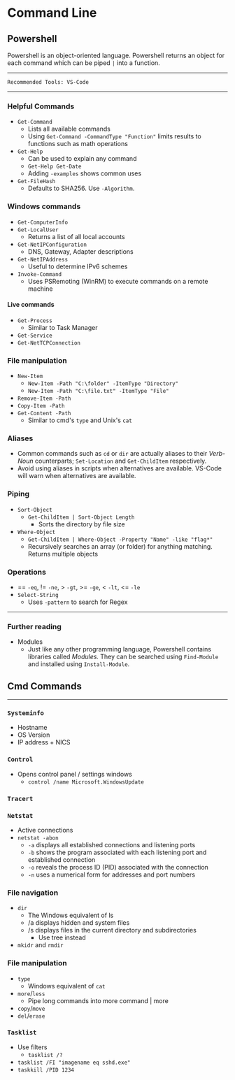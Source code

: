 # Command Line
## Powershell
Powershell is an object-oriented language. Powershell returns an object for each command which can be piped `|` into a function.
* * *
`Recommended Tools: VS-Code`
* * *
### Helpful Commands
- `Get-Command`
	- Lists all available commands
	- Using `Get-Command -CommandType "Function"` limits results to functions such as math operations
- `Get-Help`
	- Can be used to explain any command
	- `Get-Help Get-Date`
	- Adding `-examples` shows common uses
- `Get-FileHash`
	- Defaults to SHA256. Use `-Algorithm`.
### Windows commands
- `Get-ComputerInfo`
- `Get-LocalUser`
	- Returns a list of all local accounts
- `Get-NetIPConfiguration`
	- DNS, Gateway, Adapter descriptions
- `Get-NetIPAddress`
	- Useful to determine IPv6 schemes
- `Invoke-Command`
	- Uses PSRemoting (WinRM) to execute commands on a remote machine
#### Live commands
- `Get-Process`
	- Similar to Task Manager
- `Get-Service`
- `Get-NetTCPConnection`
### File manipulation
- `New-Item`
	- `New-Item -Path "C:\folder" -ItemType "Directory"`
	- `New-Item -Path "C:\file.txt" -ItemType "File"`
- `Remove-Item -Path`
- `Copy-Item -Path`
- `Get-Content -Path`
	- Similar to cmd's `type` and Unix's `cat`
### Aliases
- Common commands such as `cd` or `dir` are actually aliases to their *Verb-Noun* counterparts; `Set-Location` and `Get-ChildItem` respectively.
- Avoid using aliases in scripts when alternatives are available. VS-Code will warn when alternatives are available.
### Piping
- `Sort-Object`
	- `Get-ChildItem | Sort-Object Length`
		- Sorts the directory by file size
- `Where-Object`
	- `Get-ChildItem | Where-Object -Property "Name" -like "flag*"`
	- Recursively searches an array (or folder) for anything matching. Returns multiple objects
### Operations
- == `-eq`, != `-ne`, > `-gt`, >= `-ge`, < `-lt`, <= `-le`
- `Select-String`
	- Uses `-pattern` to search for Regex
* * *
### Further reading
- Modules
	- Just like any other programming language, Powershell contains libraries called *Modules.* They can be searched using `Find-Module` and installed using `Install-Module`.

## Cmd Commands
* * *

### `Systeminfo`

- Hostname
- OS Version
- IP address + NICS
### `Control`
-	Opens control panel / settings windows
	-	`control /name Microsoft.WindowsUpdate`
### `Tracert`
### `Netstat`

- Active connections
- `netstat -abon`
	- `-a` displays all established connections and listening ports
	- `-b` shows the program associated with each listening port and established connection
	- `-o` reveals the process ID (PID) associated with the connection
	- `-n` uses a numerical form for addresses and port numbers

### File navigation

- `dir`
	- The Windows equivalent of ls
	- /a displays hidden and system files
	- /s displays files in the current directory and subdirectories
		- Use tree instead
- `mkidr` and `rmdir`

### File manipulation

- `type`
	- Windows equivalent of `cat`
- `more`/`less`
	- Pipe long commands into more command | more
- `copy`/`move` 
- `del`/`erase`

### `Tasklist`

- Use filters
	- `tasklist /?`
- `tasklist /FI "imagename eq sshd.exe"`
- `taskkill /PID 1234`

